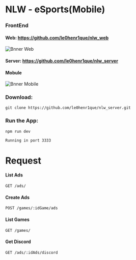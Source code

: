 # NLW - eSports(Mobile)

### FrontEnd
#### Web: https://github.com/le0henr1que/nlw_web
![Bnner Web](http://url/to/img.png)

#### Server: https://github.com/le0henr1que/nlw_server

#### Mobule
![Bnner Mobile](http://url/to/img.png)

  
### Download:  
```
git clone https://github.com/le0henr1que/nlw_server.git
```
### Run the App:  
```
npm run dev
```
```
Running in port 3333
```

# Request
#### List Ads
`GET /ads/`

#### Create Ads
`POST /games/:idGame/ads`

#### List Games
`GET /games/`

#### Get Discord
`GET /ads/:idAds/discord`
